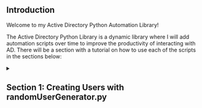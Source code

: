 ## Introduction

Welcome to my Active Directory Python Automation Library!

The Active Directory Python Library is a dynamic library where I will add automation scripts over time to improve the productivity of interacting with AD. There will be a section with a tutorial on how to use each of the scripts in the sections below:

<details>
  <summary><h2><b>Section 1: Creating Users with randomUserGenerator.py</b></h2></summary>
  <br><br>
  
  In this section, we will be going through the process of creating and running a Python script that takes a text file with a list of usernames to make user creation smoother and more dynamic. This will add a layer of automation and customization to our homelab environment.<br><br>

  I've created the following files that we'll be using for this section:

  My_users_list.txt 
   - A list of over 100 names(first and last)<br><br>
  
  ![Image 26](https://imgur.com/aLUjJuU.png)<br><br>

  <details>
  <summary>randomUserGenerator.py <b>(CLICK HERE TO VIEW)</b></summary>
  
  ```python
# This will import everything from the pyad module
from pyad import *

# Here, we'llset the default connection parameters for the Active Directory server
pyad.set_defaults(ldap_server="10.2.22.1", username="thuynh@streetrack.com", password="Cyberlab123!")

# This line will create a container object for the "_USERS" Organizational Unit (OU)
ou = pyad.adcontainer.ADContainer.from_dn("OU=_USERS,DC=Streetrack,DC=com")

# This will open the my_users_list text file and read its lines into the 'lines' variable
with open('my_users_list.txt', 'r') as file:
    lines = file.readlines()

# Iterate through each line in the 'lines' list
for line in lines:
    # Here, we split the line into 'first_name' and 'last_name'
    first_name, last_name = line.strip().split()
    
    # Create a username by capitalizing the first letter of 'first_name' and making 'last_name' lowercase
    username = first_name[0].upper() + last_name.lower()
    
    try:
        # This line will create the Active Directory user with the 'username' and 'ou' specified
        user = pyad.aduser.ADUser.create(username, ou)
        
        # These updates will give the various attributes of the user
        user.update_attribute('displayName', f"{first_name} {last_name}")
        user.update_attribute('sAMAccountName', username)
        user.update_attribute('givenName', first_name)
        user.update_attribute('sn', last_name)
        
        # And now, the user's password
        password = "Cyberlab123!"
        user.set_password(password)
        
        # This line will print a success message
        print(f"User {username} created successfully.")
        
    except Exception as e:
        # This will print an error message if an exception occurs and will help with error handling. 
        print(f"Error creating user {username}: {str(e)}")
```
  </details>
  
   - A Python script to create Users from the My_users_list.txt file
   - Users will be placed in the "_USERS" OU in "Streetrack.com" Domain
   - Default password will be set to "Cyberlab123!"<br><br>
  
  ![Image 27](https://imgur.com/yhi5Xg3.png)<br><br>
  
  **Step 1: Download and Install Python:**
  - Download Python from website, right-click install file and choose "Run as Administrator"<br><br>
  
  ![Image 28](https://imgur.com/NDIZVk0.png)<br><br>
  
  **Step 2: Install Required Dependencies:**
  - Open a Command Prompt as administrators<br><br>
  
  - Run the each of the following commands to install the necessary libraries and components:
    ```
    curl https://bootstrap.pypa.io/get-pip.py -o get-pip.py
    python get-pip.py
    pip install pyad
    pip install pywin32
    ```

  ![Image 29](https://imgur.com/STUieIi.png)<br><br>
  
  ![Image 30](https://imgur.com/wEWSD5y.png)<br><br>
  
  ![Image 31](https://imgur.com/j2OhIii.png)<br><br>
  
  **Step 3: Navigate to Script Directory:**
  - Navigate to the directory where the Python script and user list text file resides<br><br>

  ![Image 32](https://imgur.com/Hdv5pHr.png)<br><br>
  
  ![Image 33](https://imgur.com/mMDIbzp.png)<br><br>
  
  **Step 4: Run the Python Script:**
  - In the Command Prompt, run the script using the command:
    ```
    python create_ad_users.py
    ```
  <br><br>
  
  ![Image 34](https://imgur.com/ODoDFJN.png)<br><br>
  
  **Step 5: Verify User Creations:**
  - In Active Directory Users and Computers, navigate to the "_USERS" OU to verify that the users created by the scripts are listed<br><br>
  
  ![Image 35](https://imgur.com/xhdxRrN.png)<br><br>
  
  **Step 6: Test User Accounts:**
  - Log into one of the created user accounts to confirm its functionality and attributes<br><br>
  
  ![Image 36](https://imgur.com/5BZGShs.png)<br><br>
  
  Let's go!! We now have created and ran the Python script to automate user creations in Active Directory, streamlining the process and enhancing efficiency!
</details>
